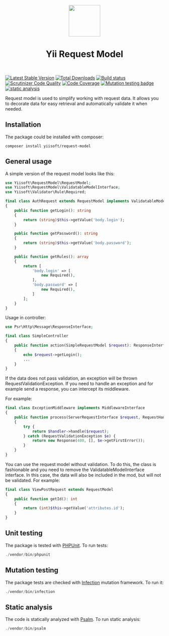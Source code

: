<p align="center">
    <a href="https://github.com/yiisoft" target="_blank">
        <img src="https://github.com/yiisoft.png" height="100px">
    </a>
    <h1 align="center">Yii Request Model</h1>
    <br>
</p>

[![Latest Stable Version](https://poser.pugx.org/yiisoft/request-model/v/stable.png)](https://packagist.org/packages/yiisoft/request-model)
[![Total Downloads](https://poser.pugx.org/yiisoft/request-model/downloads.png)](https://packagist.org/packages/yiisoft/request-model)
[![Build status](https://github.com/yiisoft/request-model/workflows/build/badge.svg)](https://github.com/yiisoft/request-model/actions?query=workflow%3Abuild)
[![Scrutinizer Code Quality](https://scrutinizer-ci.com/g/yiisoft/request-model/badges/quality-score.png?b=master)](https://scrutinizer-ci.com/g/yiisoft/request-model/?branch=master)
[![Code Coverage](https://scrutinizer-ci.com/g/yiisoft/request-model/badges/coverage.png?b=master)](https://scrutinizer-ci.com/g/yiisoft/request-model/?branch=master)
[![Mutation testing badge](https://img.shields.io/endpoint?style=flat&url=https%3A%2F%2Fbadge-api.stryker-mutator.io%2Fgithub.com%2Fyiisoft%2Frequest-model%2Fmaster)](https://dashboard.stryker-mutator.io/reports/github.com/yiisoft/request-model/master)
[![static analysis](https://github.com/yiisoft/request-model/workflows/static%20analysis/badge.svg)](https://github.com/yiisoft/request-model/actions?query=workflow%3A%22static+analysis%22)

Request model is used to simplify working with request data. It allows you to decorate data for easy retrieval and automatically validate it when needed.

## Installation

The package could be installed with composer:

```
composer install yiisoft/request-model
```

## General usage

A simple version of the request model looks like this:

```php 
use Yiisoft\RequestModel\RequestModel;
use Yiisoft\RequestModel\ValidatableModelInterface;
use Yiisoft\Validator\Rule\Required;

final class AuthRequest extends RequestModel implements ValidatableModelInterface
{
    public function getLogin(): string
    {
        return (string)$this->getValue('body.login');
    }

    public function getPassword(): string
    {
        return (string)$this->getValue('body.password');
    }

    public function getRules(): array
    {
        return [
            'body.login' => [
                new Required(),
            ],
            'body.password' => [
                new Required(),
            ]
        ];
    }
}
```

Usage in controller:

```php
use Psr\Http\Message\ResponseInterface;

final class SimpleController
{
    public function action(SimpleRequestModel $request): ResponseInterface
    {
        echo $request->getLogin();
        ...
    }
}
```

If the data does not pass validation, an exception will be thrown RequestValidationException.
If you need to handle an exception and for example send a response, you can intercept its middleware.

For example:
```php
final class ExceptionMiddleware implements MiddlewareInterface
{
    public function process(ServerRequestInterface $request, RequestHandlerInterface $handler): ResponseInterface
    {
        try {
            return $handler->handle($request);
        } catch (RequestValidationException $e) {
            return new Response(400, [], $e->getFirstError());
        }
    }
}
```

You can use the request model without validation. To do this, the class is fashionable and you need to remove the ValidatableModelInterface interface.
In this case, the data will also be included in the mod, but will not be validated.
For example:

```php
final class ViewPostRequest extends RequestModel
{
    public function getId(): int
    {
        return (int)$this->getValue('attributes.id');
    }
}
```


## Unit testing

The package is tested with [PHPUnit](https://phpunit.de/). To run tests:

```php
./vendor/bin/phpunit
```

## Mutation testing

The package tests are checked with [Infection](https://infection.github.io/) mutation framework. To run it:

```php
./vendor/bin/infection
```

## Static analysis

The code is statically analyzed with [Psalm](https://psalm.dev/). To run static analysis:

```php
./vendor/bin/psalm
```
